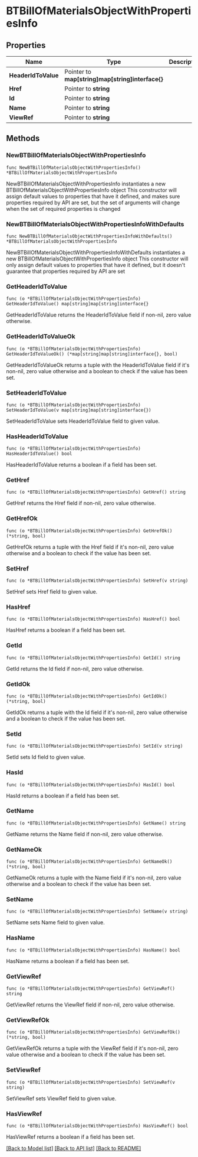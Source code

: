 # BTBillOfMaterialsObjectWithPropertiesInfo

## Properties

Name | Type | Description | Notes
------------ | ------------- | ------------- | -------------
**HeaderIdToValue** | Pointer to **map[string]map[string]interface{}** |  | [optional] 
**Href** | Pointer to **string** |  | [optional] 
**Id** | Pointer to **string** |  | [optional] 
**Name** | Pointer to **string** |  | [optional] 
**ViewRef** | Pointer to **string** |  | [optional] 

## Methods

### NewBTBillOfMaterialsObjectWithPropertiesInfo

`func NewBTBillOfMaterialsObjectWithPropertiesInfo() *BTBillOfMaterialsObjectWithPropertiesInfo`

NewBTBillOfMaterialsObjectWithPropertiesInfo instantiates a new BTBillOfMaterialsObjectWithPropertiesInfo object
This constructor will assign default values to properties that have it defined,
and makes sure properties required by API are set, but the set of arguments
will change when the set of required properties is changed

### NewBTBillOfMaterialsObjectWithPropertiesInfoWithDefaults

`func NewBTBillOfMaterialsObjectWithPropertiesInfoWithDefaults() *BTBillOfMaterialsObjectWithPropertiesInfo`

NewBTBillOfMaterialsObjectWithPropertiesInfoWithDefaults instantiates a new BTBillOfMaterialsObjectWithPropertiesInfo object
This constructor will only assign default values to properties that have it defined,
but it doesn't guarantee that properties required by API are set

### GetHeaderIdToValue

`func (o *BTBillOfMaterialsObjectWithPropertiesInfo) GetHeaderIdToValue() map[string]map[string]interface{}`

GetHeaderIdToValue returns the HeaderIdToValue field if non-nil, zero value otherwise.

### GetHeaderIdToValueOk

`func (o *BTBillOfMaterialsObjectWithPropertiesInfo) GetHeaderIdToValueOk() (*map[string]map[string]interface{}, bool)`

GetHeaderIdToValueOk returns a tuple with the HeaderIdToValue field if it's non-nil, zero value otherwise
and a boolean to check if the value has been set.

### SetHeaderIdToValue

`func (o *BTBillOfMaterialsObjectWithPropertiesInfo) SetHeaderIdToValue(v map[string]map[string]interface{})`

SetHeaderIdToValue sets HeaderIdToValue field to given value.

### HasHeaderIdToValue

`func (o *BTBillOfMaterialsObjectWithPropertiesInfo) HasHeaderIdToValue() bool`

HasHeaderIdToValue returns a boolean if a field has been set.

### GetHref

`func (o *BTBillOfMaterialsObjectWithPropertiesInfo) GetHref() string`

GetHref returns the Href field if non-nil, zero value otherwise.

### GetHrefOk

`func (o *BTBillOfMaterialsObjectWithPropertiesInfo) GetHrefOk() (*string, bool)`

GetHrefOk returns a tuple with the Href field if it's non-nil, zero value otherwise
and a boolean to check if the value has been set.

### SetHref

`func (o *BTBillOfMaterialsObjectWithPropertiesInfo) SetHref(v string)`

SetHref sets Href field to given value.

### HasHref

`func (o *BTBillOfMaterialsObjectWithPropertiesInfo) HasHref() bool`

HasHref returns a boolean if a field has been set.

### GetId

`func (o *BTBillOfMaterialsObjectWithPropertiesInfo) GetId() string`

GetId returns the Id field if non-nil, zero value otherwise.

### GetIdOk

`func (o *BTBillOfMaterialsObjectWithPropertiesInfo) GetIdOk() (*string, bool)`

GetIdOk returns a tuple with the Id field if it's non-nil, zero value otherwise
and a boolean to check if the value has been set.

### SetId

`func (o *BTBillOfMaterialsObjectWithPropertiesInfo) SetId(v string)`

SetId sets Id field to given value.

### HasId

`func (o *BTBillOfMaterialsObjectWithPropertiesInfo) HasId() bool`

HasId returns a boolean if a field has been set.

### GetName

`func (o *BTBillOfMaterialsObjectWithPropertiesInfo) GetName() string`

GetName returns the Name field if non-nil, zero value otherwise.

### GetNameOk

`func (o *BTBillOfMaterialsObjectWithPropertiesInfo) GetNameOk() (*string, bool)`

GetNameOk returns a tuple with the Name field if it's non-nil, zero value otherwise
and a boolean to check if the value has been set.

### SetName

`func (o *BTBillOfMaterialsObjectWithPropertiesInfo) SetName(v string)`

SetName sets Name field to given value.

### HasName

`func (o *BTBillOfMaterialsObjectWithPropertiesInfo) HasName() bool`

HasName returns a boolean if a field has been set.

### GetViewRef

`func (o *BTBillOfMaterialsObjectWithPropertiesInfo) GetViewRef() string`

GetViewRef returns the ViewRef field if non-nil, zero value otherwise.

### GetViewRefOk

`func (o *BTBillOfMaterialsObjectWithPropertiesInfo) GetViewRefOk() (*string, bool)`

GetViewRefOk returns a tuple with the ViewRef field if it's non-nil, zero value otherwise
and a boolean to check if the value has been set.

### SetViewRef

`func (o *BTBillOfMaterialsObjectWithPropertiesInfo) SetViewRef(v string)`

SetViewRef sets ViewRef field to given value.

### HasViewRef

`func (o *BTBillOfMaterialsObjectWithPropertiesInfo) HasViewRef() bool`

HasViewRef returns a boolean if a field has been set.


[[Back to Model list]](../README.md#documentation-for-models) [[Back to API list]](../README.md#documentation-for-api-endpoints) [[Back to README]](../README.md)


